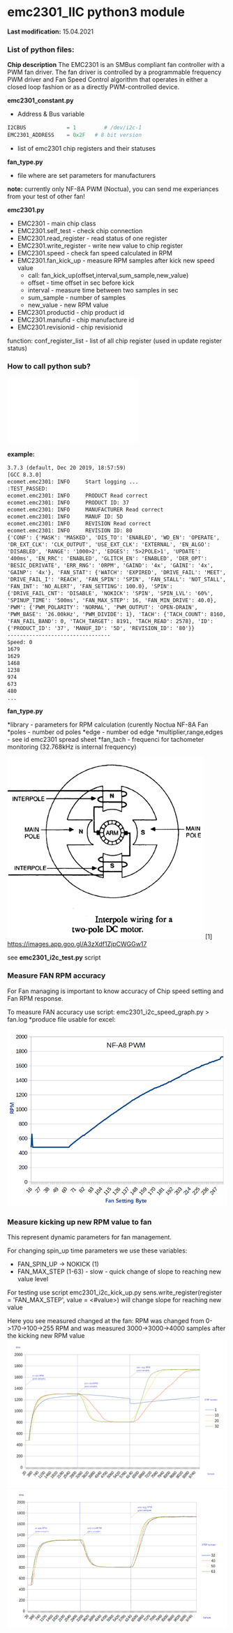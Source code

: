 # emc2301_IIC python3 module

**Last modification:** 15.04.2021

### List of python files: ###

**Chip description**
The EMC2301 is an SMBus compliant fan controller with a  PWM  fan  driver.  The  fan  driver  is  controlled  by  a programmable  frequency  PWM  driver  and  Fan  Speed Control  algorithm  that  operates  in  either  a  closed  loop fashion  or  as  a  directly  PWM-controlled  device.

**emc2301_constant.py**

* Address & Bus variable
~~~python
I2CBUS             = 1         # /dev/i2c-1
EMC2301_ADDRESS    = 0x2F   # 8 bit version
~~~
* list of emc2301 chip registers and their statuses

**fan_type.py**

* file where are set parameters for manufacturers

**note:** currently only NF-8A PWM (Noctua), you can send me experiances from your test of other fan!  

**emc2301.py**

* EMC2301 - main chip class
* EMC2301.self_test - check chip connection
* EMC2301.read_register - read status of one register
* EMC2301.write_register - write new value to chip register
* EMC2301.speed - check fan speed calculated in RPM
* EMC2301.fan_kick_up - measure RPM samples after kick new speed value
  * call: fan_kick_up(offset,interval,sum_sample,new_value)
  * offset - time offset in sec before kick
  * interval - measure time between two samples in sec
  * sum_sample - number of samples
  * new_value - new RPM value
* EMC2301.productid - chip product id
* EMC2301.manufid - chip manufacture id
* EMC2301.revisionid - chip revisionid

function:
conf_register_list - list of all chip register (used in update register status)

### How to call python sub? ###

![Deail description of functions](emc2301_python_IID.md)


**example:**
```
3.7.3 (default, Dec 20 2019, 18:57:59) 
[GCC 8.3.0]
ecomet.emc2301: INFO     Start logging ...
:TEST_PASSED:
ecomet.emc2301: INFO     PRODUCT Read correct
ecomet.emc2301: INFO     PRODUCT ID: 37
ecomet.emc2301: INFO     MANUFACTURER Read correct
ecomet.emc2301: INFO     MANUF ID: 5D
ecomet.emc2301: INFO     REVISION Read correct
ecomet.emc2301: INFO     REVISION ID: 80
{'CONF': {'MASK': 'MASKED', 'DIS_TO': 'ENABLED', 'WD_EN': 'OPERATE', 'DR_EXT_CLK': 'CLK_OUTPUT', 'USE_EXT_CLK': 'EXTERNAL', 'EN_ALGO': 'DISABLED', 'RANGE': '1000>2', 'EDGES': '5>2POLE>1', 'UPDATE': '400ms', 'EN_RRC': 'ENABLED', 'GLITCH_EN': 'ENABLED', 'DER_OPT': 'BESIC_DERIVATE', 'ERR_RNG': '0RPM', 'GAIND': '4x', 'GAINI': '4x', 'GAINP': '4x'}, 'FAN_STAT': {'WATCH': 'EXPIRED', 'DRIVE_FAIL': 'MEET', 'DRIVE_FAIL_I': 'REACH', 'FAN_SPIN': 'SPIN', 'FAN_STALL': 'NOT_STALL', 'FAN_INT': 'NO_ALERT', 'FAN_SETTING': 100.0}, 'SPIN': {'DRIVE_FAIL_CNT': 'DISABLE', 'NOKICK': 'SPIN', 'SPIN_LVL': '60%', 'SPINUP_TIME': '500ms', 'FAN_MAX_STEP': 16, 'FAN_MIN_DRIVE': 40.0}, 'PWM': {'PWM_POLARITY': 'NORMAL', 'PWM_OUTPUT': 'OPEN-DRAIN', 'PWM_BASE': '26.00kHz', 'PWM_DIVIDE': 1}, 'TACH': {'TACH_COUNT': 8160, 'FAN_FAIL_BAND': 0, 'TACH_TARGET': 8191, 'TACH_READ': 2578}, 'ID': {'PRODUCT_ID': '37', 'MANUF_ID': '5D', 'REVISION_ID': '80'}}
---------------------------------
Speed: 0
1679
1629
1468
1238
974
673
480
...
```

**fan_type.py**

*library - parameters for RPM calculation (curently Noctua NF-8A Fan
*poles - number od poles
*edge - number od edge
*multiplier,range,edges - see id emc2301 spread sheet
*fan_tach - frequenci for tachometer monitoring (32.768kHz is internal frequency)

![x](2poles_dc.png  "2 Poles DC Moto")
[1] https://images.app.goo.gl/A3zXdf1ZjpCWGGw17

see **emc2301_i2c_test.py** script

### Measure FAN RPM accuracy ###

For Fan managing is important to know accuracy of Chip speed setting and Fan RPM response. 

To measure FAN accuracy use script:
emc2301_i2c_speed_graph.py > fan.log
*produce file usable for excel:

![xy](nf-a8.png  "Graph of RPM accuracy")

### Measure kicking up new RPM value to fan ###

This represent dynamic parameters for fan management.

For changing spin_up time parameters we use these variables:
* FAN_SPIN_UP -> NOKICK (1)
* FAN_MAX_STEP (1-63) - slow - quick change of slope to reaching new value level

For testing use script emc2301_i2c_kick_up.py
sens.write_register(register = 'FAN_MAX_STEP', value = <#value>) will change slope for reaching new value

Here you see measured changed at the fan:
RPM was changed from 0->170->100->255 RPM and was measured 3000->3000->4000 samples after the kicking new RPM value
![x](step_1_32.PNG "FAN_MAX_STEP 1-32")
![x](step_32_63.PNG "FAN_MAX_STE 32-63")



